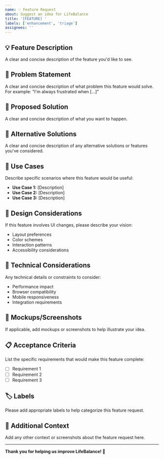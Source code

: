 ```yaml
---
name: 💡 Feature Request
about: Suggest an idea for LifeBalance
title: '[FEATURE] '
labels: ['enhancement', 'triage']
assignees: ''
---
```


## 💡 Feature Description
A clear and concise description of the feature you'd like to see.

## 🎯 Problem Statement
A clear and concise description of what problem this feature would solve. For example: "I'm always frustrated when [...]"

## 💭 Proposed Solution
A clear and concise description of what you want to happen.

## 🔄 Alternative Solutions
A clear and concise description of any alternative solutions or features you've considered.

## 📱 Use Cases
Describe specific scenarios where this feature would be useful:
- **Use Case 1:** [Description]
- **Use Case 2:** [Description]
- **Use Case 3:** [Description]

## 🎨 Design Considerations
If this feature involves UI changes, please describe your vision:
- Layout preferences
- Color schemes
- Interaction patterns
- Accessibility considerations

## 🔧 Technical Considerations
Any technical details or constraints to consider:
- Performance impact
- Browser compatibility
- Mobile responsiveness
- Integration requirements

## 📸 Mockups/Screenshots
If applicable, add mockups or screenshots to help illustrate your idea.

## 📋 Acceptance Criteria
List the specific requirements that would make this feature complete:
- [ ] Requirement 1
- [ ] Requirement 2
- [ ] Requirement 3

## 🏷️ Labels
Please add appropriate labels to help categorize this feature request.

## 📝 Additional Context
Add any other context or screenshots about the feature request here.

---

**Thank you for helping us improve LifeBalance! 🎉**
